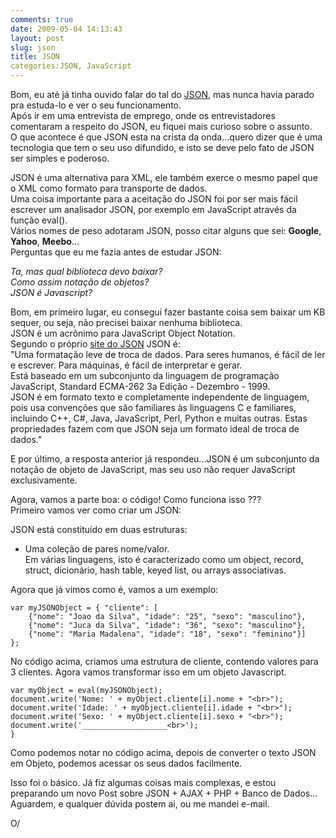 ```yaml
---
comments: true
date: 2009-05-04 14:13:43
layout: post
slug: json
title: JSON
categories:JSON, JavaScript
---
```


Bom, eu até já tinha ouvido falar do tal do [JSON](http://json.org), mas nunca havia parado pra estuda-lo e ver o seu funcionamento.  
Após ir em uma entrevista de emprego, onde os entrevistadores comentaram a respeito do JSON, eu fiquei mais curioso sobre o assunto.  
O que acontece é que JSON esta na crista da onda...quero dizer que é uma tecnologia que tem o seu uso difundido, e isto se deve pelo fato de JSON ser simples e poderoso.  

JSON é uma alternativa para XML, ele também exerce o mesmo papel que o XML como formato para transporte de dados.  
Uma coisa importante para a aceitação do JSON foi por ser mais fácil escrever um analisador JSON, por exemplo em JavaScript através da função eval().  
Vários nomes de peso adotaram JSON, posso citar alguns que sei: **Google**, **Yahoo**, **Meebo**...  
Perguntas que eu me fazia antes de estudar JSON:  

_Ta, mas qual biblioteca devo baixar?_  
_Como assim notação de objetos?_  
_JSON é Javascript?_  

Bom, em primeiro lugar, eu consegui fazer bastante coisa sem baixar um KB sequer, ou seja, não precisei baixar nenhuma biblioteca.  
JSON é um acrônimo para JavaScript Object Notation.  
Segundo o próprio [site do JSON](http://www.json.org/json-pt.html) JSON é:  
"Uma formatação leve de troca de dados. Para seres humanos, é fácil de ler e escrever. Para máquinas, é fácil de interpretar e gerar.  
Está baseado em um subconjunto da linguagem de programação JavaScript, Standard ECMA-262 3a Edição - Dezembro - 1999.  
JSON é em formato texto e completamente independente de linguagem, pois usa convenções que são familiares às linguagens C e familiares, incluindo C++, C#, Java, JavaScript, Perl, Python e muitas outras. Estas propriedades fazem com que JSON seja um formato ideal de troca de dados."  

E por último, a resposta anterior já respondeu...JSON é um subconjunto da notação de objeto de JavaScript, mas seu uso não requer JavaScript exclusivamente.  

Agora, vamos a parte boa: o código! Como funciona isso ???  
Primeiro vamos ver como criar um JSON:  

JSON está constituído em duas estruturas:  
* Uma coleção de pares nome/valor.  
Em várias linguagens, isto é caracterizado como um object, record, struct, dicionário, hash table, keyed list, ou arrays associativas.  

Agora que já vimos como é, vamos a um exemplo:  
```
var myJSONObject = { "cliente": [
	{"nome": "Joao da Silva", "idade": "25", "sexo": "masculino"},
	{"nome": "Juca da Silva", "idade": "36", "sexo": "masculino"},
	{"nome": "Maria Madalena", "idade": "18", "sexo": "feminino"}]
};
```

No código acima, criamos uma estrutura de cliente, contendo valores para 3 clientes.
Agora vamos transformar isso em um objeto Javascript.

```
var myObject = eval(myJSONObject);
document.write('Nome: ' + myObject.cliente[i].nome + "<br>");
document.write('Idade: ' + myObject.cliente[i].idade + "<br>");
document.write('Sexo: ' + myObject.cliente[i].sexo + "<br>");
document.write('___________________<br>');
}
```
Como podemos notar no código acima, depois de converter o texto JSON em Objeto, podemos acessar os seus dados facilmente.  

Isso foi o básico. Já fiz algumas coisas mais complexas, e estou preparando um novo Post sobre JSON + AJAX + PHP + Banco de Dados...  
Aguardem, e qualquer dúvida postem ai, ou me mandei e-mail.  

O/
